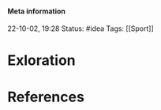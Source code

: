 #### Meta information
22-10-02, 19:28
Status: #idea
Tags: [[Sport]]





# Exloration







# References
